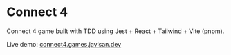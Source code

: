 # Connect 4

Connect 4 game built with TDD using Jest + React + Tailwind + Vite (pnpm).

Live demo: [connect4.games.javisan.dev](https://connect4.games.javisan.dev)

